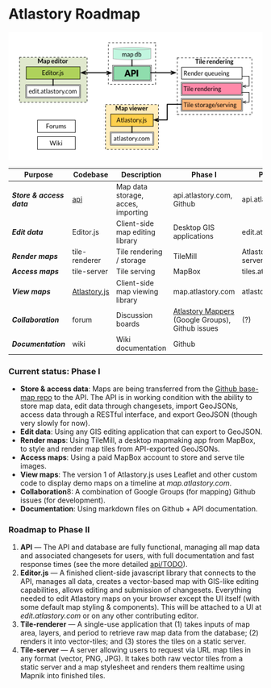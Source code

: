 # Atlastory Roadmap

![](./_img/Atlastory-Stack.png?raw=true)

| Purpose             | Codebase      | Description                        | Phase I                                          | Phase II                   |
|---------------------|---------------|------------------------------------|--------------------------------------------------|----------------------------|
| ***Store & access data*** | [api](https://github.com/atlastory/api)          | Map data storage, acces, importing | api.atlastory.com, Github                        | api.atlastory.com          |
| ***Edit data***           | Editor.js     | Client-side map editing library    | Desktop GIS applications                         | edit.atlastory.com         |
| ***Render maps***         | tile-renderer | Tile rendering / storage           | TileMill                                         | Atlastory render server(s) |
| ***Access maps***         | tile-server   | Tile serving                       | MapBox                                           | tiles.atlastory.com        |
| ***View maps***           | [Atlastory.js](https://github.com/atlastory/Atlastory.js)  | Client-side map viewing library    | map.atlastory.com                                | atlastory.com              |
| ***Collaboration***       | forum         | Discussion boards                  | [Atlastory Mappers](http://forum.atlastory.com/) (Google Groups), Github issues | (?)                        |
| ***Documentation***       | wiki          | Wiki documentation                 | Github                                           |                            |

### Current status: Phase I

* **Store & access data**: Maps are being transferred from the [Github base-map repo](https://github.com/atlastory/base-map) to the API. The API is in working condition with the ability to store map data, edit data through changesets, import GeoJSONs, access data through a RESTful interface, and export GeoJSON (though very slowly for now).
* **Edit data**: Using any GIS editing application that can export to GeoJSON.
* **Render maps**: Using TileMill, a desktop mapmaking app from MapBox, to style and render map tiles from API-exported GeoJSONs.
* **Access maps**: Using a paid MapBox account to store and serve tile images.
* **View maps**: The version 1 of Atlastory.js uses Leaflet and other custom code to display demo maps on a timeline at *map.atlastory.com*.
* **Collaboration**8: A combination of Google Groups (for mapping) Github issues (for development).
* **Documentation**: Using markdown files on Github + API documentation.

### Roadmap to Phase II

1. **API** — The API and database are fully functional, managing all map data and associated changesets for users, with full documentation and fast response times (see the more detailed [api/TODO](https://github.com/atlastory/api/blob/master/TODO.md)).
2. **Editor.js** — A finished client-side javascript library that connects to the API, manages all data, creates a vector-based map with GIS-like editing capabilities, allows editing and submission of changesets. Everything needed to edit Atlastory maps on your browser except the UI itself (with some default map styling & components). This will be attached to a UI at *edit.atlastory.com* or on any other contributing editor.
3. **Tile-renderer** — A single-use application that (1) takes inputs of map area, layers, and period to retrieve raw map data from the database; (2) renders it into vector-tiles; and (3) stores the tiles on a static server.
4. **Tile-server** — A server allowing users to request via URL map tiles in any format (vector, PNG, JPG). It takes both raw vector tiles from a static server and a map stylesheet and renders them realtime using Mapnik into finished tiles.


